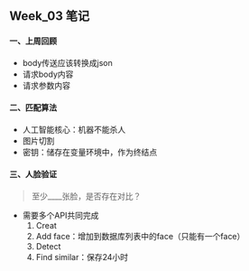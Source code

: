 ## Week_03 笔记
#### 一、上周回顾
* body传送应该转换成json
* 请求body内容
* 请求参数内容
#### 二、匹配算法
* 人工智能核心：机器不能杀人
* 图片切割
* 密钥：储存在变量环境中，作为终结点
#### 三、人脸验证
> 至少____张脸，是否存在对比？
* 需要多个API共同完成
   1. Creat
   2. Add face：增加到数据库列表中的face（只能有一个face）
   3. Detect
   4. Find similar：保存24小时
   
